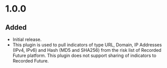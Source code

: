 # 1.0.0
## Added
- Initial release.
- This plugin is used to pull indicators of type URL, Domain, IP Addresses (IPv4, IPv6) and Hash (MD5 and SHA256) from the risk list of Recorded Future platform. This plugin does not support sharing of indicators to Recorded Future.